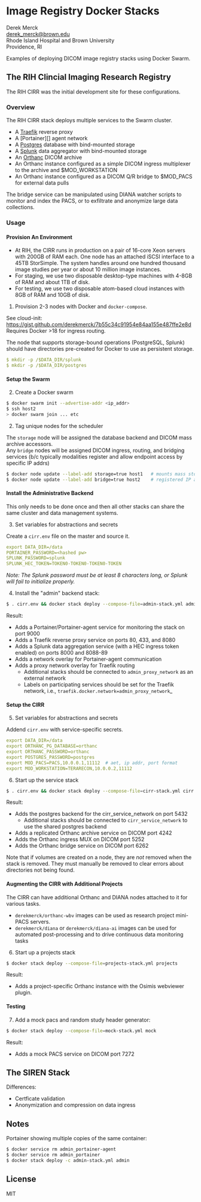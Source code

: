 # Image Registry Docker Stacks

Derek Merck  
<derek_merck@brown.edu>  
Rhode Island Hospital and Brown University  
Providence, RI  


Examples of deploying DICOM image registry stacks using Docker Swarm.


## The RIH Clincial Imaging Research Registry

The RIH CIRR was the initial development site for these configurations.


### Overview

The RIH CIRR stack deploys multiple services to the Swarm cluster.

- A [Traefik][] reverse proxy
- A [Portainer][] agent network
- A [Postgres][] database with bind-mounted storage
- A [Splunk][] data aggregator with bind-mounted storage
- An [Orthanc][] DICOM archive
- An Orthanc instance configured as a simple DICOM ingress multiplexer to the archive and $MOD_WORKSTATION
- An Orthanc instance configured as a DICOM Q/R bridge to $MOD_PACS for external data pulls

The bridge service can be manipulated using DIANA watcher scripts to monitor and index the PACS, or to exfiltrate and anonymize large data collections.

[Traefik]: https://traefik.io
[Postgres]: https://www.postgresql.org
[Splunk]: https://www.splunk.com
[Orthanc]: https://www.orthanc-server.com


### Usage

#### Provision An Environment

- At RIH, the CIRR runs in production on a pair of 16-core Xeon servers with 200GB of RAM each.  One node has an attached iSCSI interface to a 45TB StorSimple.  The system handles around one hundred thousand image studies per year or about 10 million image instances.
- For staging, we use two disposable desktop-type machines with 4-8GB of RAM and about 1TB of disk.
- For testing, we use two disposable atom-based cloud instances with 8GB of RAM and 10GB of disk.

1. Provision 2-3 nodes with Docker and `docker-compose`.

See cloud-init: <https://gist.github.com/derekmerck/7b55c34c91954e84aa155e487ffe2e8d>  Requires Docker >18 for ingress routing.

The node that supports storage-bound operations (PostgreSQL, Splunk) should have directories pre-created for Docker to use as persistent storage.

```yaml
$ mkdir -p /$DATA_DIR/splunk
$ mkdir -p /$DATA_DIR/postgres
```

#### Setup the Swarm

2. Create a Docker swarm

```bash
$ docker swarm init --advertise-addr <ip_addr>
$ ssh host2
> docker swarm join ... etc
```

2. Tag unique nodes for the scheduler

The `storage` node will be assigned the database backend and DICOM mass archive accessors.  
Any `bridge` nodes will be assigned DICOM ingress, routing, and bridging services (b/c typically modalities register and allow endpoint access by specific IP addrs)

```bash
$ docker node update --label-add storage=true host1   # mounts mass storage
$ docker node update --label-add bridge=true host2    # registered IP address for DICOM receipt
```

#### Install the Administrative Backend

This only needs to be done once and then all other stacks can share the same cluster and data management systems.  

3. Set variables for abstractions and secrets

Create a `cirr.env` file on the master and source it.

```yaml
export DATA_DIR=/data
PORTAINER_PASSWORD=<hashed pw>
SPLUNK_PASSWORD=splunk
SPLUNK_HEC_TOKEN=TOKEN0-TOKEN0-TOKEN0-TOKEN
```

_Note: The Splunk password must be at least 8 characters long, or Splunk will fail to initialize properly._

4. Install the "admin" backend stack:

```bash
$ . cirr.env && docker stack deploy --compose-file=admin-stack.yml admin
```

Result:
 
- Adds a Portainer/Portainer-agent service for monitoring the stack on port 9000 
- Adds a Traefik reverse proxy service on ports 80, 433, and 8080
- Adds a Splunk data aggregation service (with a HEC ingress token enabled) on ports 8000 and 8088-89
- Adds a network overlay for Portainer-agent communication
- Adds a proxy network overlay for Traefik routing
  - Additional stacks should be connected to `admin_proxy_network` as an external network
  - Labels on participating services should be set for the Traefik network, i.e., `traefik.docker.network=admin_proxy_network`_


#### Setup the CIRR

5. Set variables for abstractions and secrets

Addend `cirr.env` with service-specific secrets.

```yaml
export DATA_DIR=/data
export ORTHANC_PG_DATABASE=orthanc
export ORTHANC_PASSWORD=orthanc
export POSTGRES_PASSWORD=postgres
export MOD_PACS=PACS,10.0.0.1,11112  # aet, ip addr, port format
export MOD_WORKSTATION=TERARECON,10.0.0.2,11112
```

6. Start up the service stack

```bash
$ . cirr.env && docker stack deploy --compose-file=cirr-stack.yml cirr
```

Result:

- Adds the postgres backend for the cirr_service_network on port 5432
  - Additional stacks should be connected to `cirr_service_network` to use the shared postgres backend
- Adds a replicated Orthanc archive service on DICOM port 4242
- Adds the Orthanc ingress MUX on DICOM port 5252
- Adds the Orthanc bridge service on DICOM port 6262

Note that if volumes are created on a node, they are _not_ removed when the stack is removed.  They must manually be removed to clear errors about directories not being found.


#### Augmenting the CIRR with Additional Projects

The CIRR can have additional Orthanc and DIANA nodes attached to it for various tasks.  

- `derekmerck/orthanc-wbv` images can be used as research project mini-PACS servers.
- `derekmerck/diana` or `derekmerck/diana-ai` images can be used for automated post-processing and to drive continuous data monitoring tasks

6. Start up a projects stack

```bash
$ docker stack deploy --compose-file=projects-stack.yml projects
```

Result:

- Adds a project-specific Orthanc instance with the Osimis webviewer plugin.


#### Testing

7. Add a mock pacs and random study header generator:

```bash
$ docker stack deploy --compose-file=mock-stack.yml mock
```

Result:

- Adds a mock PACS service on DICOM port 7272



## The SIREN Stack

Differences:  
- Certficate validation
- Anonymization and compression on data ingress



## Notes

Portainer showing multiple copies of the same container:

````bash
$ docker service rm admin_portainer-agent
$ docker service rm admin_portainer
$ docker stack deploy -c admin-stack.yml admin
````

## License

MIT